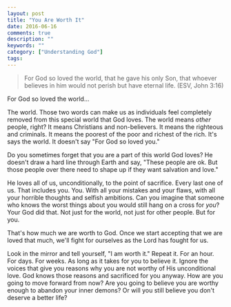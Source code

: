 ```yaml
---
layout: post
title: "You Are Worth It"
date: 2016-06-16
comments: true
description: ""
keywords: ""
category: ["Understanding God"]
tags:
---
```


>For God so loved the world, that he gave his only Son, that whoever believes in him would not perish but have eternal life. (ESV, John 3:16)

For God so loved the world...

The world. Those two words can make us as individuals feel completely removed from this special world that God loves. The world means *other* people, right? It means Christians and non-believers. It means the righteous and criminals. It means the poorest of the poor and richest of the rich. It's says the world. It doesn't say "For God so loved you."

Do you sometimes forget that you are a part of this world God loves? He doesn't draw a hard line through Earth and say, "These people are ok. But those people over there need to shape up if they want salvation and love."

He loves all of us, unconditionally, to the point of sacrifice. Every last one of us. That includes you. You. With all your mistakes and your flaws, with all your horrible thoughts and selfish ambitions. Can you imagine that someone who knows the worst things about you would still hang on a cross for *you*? Your God did that. Not just for the world, not just for other people. But for you.

That's how much we are worth to God. Once we start accepting that we are loved that much, we'll fight for ourselves as the Lord has fought for us.

Look in the mirror and tell yourself, "I am worth it." Repeat it. For an hour. For days. For weeks. As long as it takes for you to believe it. Ignore the voices that give you reasons why you are not worthy of His unconditional love. God knows those reasons and sacrificed for you anyway. How are you going to move forward from now? Are you going to believe you are worthy enough to abandon your inner demons? Or will you still believe you don't deserve a better life?

